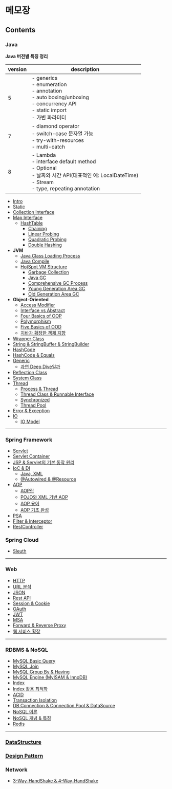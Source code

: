 # 메모장

## Contents

### Java
**Java 버전별 특징 정리**

version | description
--------|---------
5 | - generics<br>- enumeration<br>- annotation<br>- auto boxing/unboxing<br>- concurrency API<br>- static import<br>- 가변 파라미터
7 | - diamond operator<br>- switch-case 문자열 가능<br>- try-with-resources<br>- multi-catch
8 | - Lambda<br>- interface default method<br>- Optional<br>- 날짜와 시간 API(대표적인 예: LocalDateTime)<br>- Stream<br>- type, repeating annotation
  
* [Intro](Java/Intro.md)
* [Static](Java/Static.md)
* [Collection Interface](Java/Collection%20Interface.md)
* [Map Interface](Java/Interface/Map/Map%20Interface.md)
    * [HashTable](Java/Interface/Map/HashTable/1.%20HashTable.md)
        * [Chaining](Java/Interface/Map/HashTable/2.%20Chaining.md)
        * [Linear Probing](Java/Interface/Map/HashTable/3.%20Open%20Addressing%20-%20Linear%20Probing.md)
        * [Quadratic Probing](Java/Interface/Map/HashTable/4.%20Open%20Addressing%20-%20Quadratic%20Probing.md)
        * [Double Hashing](Java/Interface/Map/HashTable/5.%20Open%20Addressing%20-%20Double%20Hashing.md)
* **JVM**
    * [Java Class Loading Process](Java/JVM/1.%20클래스%20로딩%20절차.md)
    * [Java Compile](Java/JVM/2.%20Java%20Compile.md)
    * [HotSpot VM Structure](Java/JVM/3.%20HotSpot%20VM의%20구조.md)
        * [Garbage Collection](Java/JVM/GC/1.%20Garbage%20Collection.md)
        * [Java GC](Java/JVM/GC/2.%20Java%20GC의%20종류.md)
        * [Comprehensive GC Process](Java/JVM/GC/3.%20포괄적인%20GC%20과정.md)
        * [Young Generation Area GC](Java/JVM/GC/4.%20Young%20Generation%20영역의%20GC.md)
        * [Old Generation Area GC](Java/JVM/GC/5.%20Old%20generation%20영역의%20GC.md)
* **Object-Oriented**
    * [Access Modifier](Java/ObjectOriented/1.%20Access%20Modifier.md)
    * [Interface vs Abstract](Java/ObjectOriented/2.%20Interface%20vs%20Abstract.md)
    * [Four Basics of OOP](Java/ObjectOriented/3.%20OOP의%204대%20특성.md)
    * [Polymorphism](Java/ObjectOriented/4.%20Polymorphism.md)
    * [Five Basics of OOD](Java/ObjectOriented/5.%20OOD%205원칙.md)
    * [지바가 확장한 객체 지향](Java/ObjectOriented/6.%20확장한%20객체%20지향.md)
* [Wrapper Class](Java/Wrapper%20Class.md)
* [String & StringBuffer & StringBuilder](Java/String/String%20&%20StringBuffer%20&%20StringBuilder.md)
* [HashCode](Java/Method%20hashCode.md)
* [HashCode & Equals](Java/Method%20hashCode%20&%20equals.md)
* [Generic](Java/Generic.md)
  * [과연 Deep Dive일까](https://github.com/Road-of-CODEr/we-hate-jvm/blob/master/Generic/README.md)
* [Reflection Class](Java/Reflection/Reflection%20Class.md)
* [System Class](Java/System%20Class.md)
* [Thread](Java/Thread)
    * [Process & Thread](Java/Thread/1.%20Process%20&%20Thread.md)
    * [Thread Class & Runnable Interface](Java/Thread/2.%20Thread%20Class%20&%20Runnable%20Interface.md)
    * [Synchronized](Java/Thread/3.%20Synchronized.md)
    * [Thread Pool](Java/Thread/4.%20ThreadPool.md)
* [Error & Exception](Java/Error%20&%20Exception.md)
* [IO](Java/IO/IO.md)
    * [IO Model](Java/IO/IO%20Model.md)

---

### Spring Framework
* [Servlet](Spring%20Framework/Servlet.md)
* [Servlet Container](Spring%20Framework/Servlet%20Container.md)
* [JSP & Servlet의 기본 동작 원리](Spring%20Framework/JSP%20&%20Serlvet의%20기본적인%20동작%20원리.md)
* [IoC & DI](Spring%20Framework/DI)
    * [Java, XML](Spring%20Framework/DI/1.%20IoC%20&%20DI%20(Java,%20XML).md)
    * [@Autowired & @Resource](Spring%20Framework/DI/2.%20IoC%20&%20DI%20(@Autowired%20&%20@Resource).md)
* [AOP](Spring%20Framework/AOP)
    * [AOP란](Spring%20Framework/AOP/1.%20AOP.md)
    * [POJO와 XML 기반 AOP](Spring%20Framework/AOP/2.%20POJO와%20XML%20기반%20AOP.md)
    * [AOP 용어](Spring%20Framework/AOP/3.%20AOP%20용어.md)
    * [AOP 기초 완성](Spring%20Framework/AOP/4.%20AOP%20기초%20완성.md)
* [PSA](Spring%20Framework/PSA/PSA.md)
* [Filter & Interceptor](Spring%20Framework/Filter%20&%20Interceptor.md)
* [RestController](Spring%20Framework/RestController.md)

### Spring Cloud
* [Sleuth](https://github.com/Road-of-CODEr/we-hate-jvm/blob/master/Sleuth/README.md)

---

### Web
* [HTTP](Web/HTTP.md)
* [URL 분석](Web/URL_분석.md)
* [JSON](Web/JSON.md)
* [Rest API](Web/REST%20API.md)
* [Session & Cookie](Web/Session%20&%20Cookie.md)
* [OAuth](Web/OAuth/1.%20OAuth.md)
* [JWT](Web/OAuth/2.%20JWT.md)
* [MSA](Web/MSA.md)
* [Forward & Reverse Proxy](Web/Forward%20&%20Reverse%20Proxy.md)
* [웹 서비스 확장](Web/웹%20서비스를%20확장하려면.md)

---

### RDBMS & NoSQL
* [MySQL Basic Query](Database/RDB/MySQL/1.%20Basic%20Query.md)
* [MySQL Join](Database/RDB/MySQL/2.%20JOIN.md)
* [MySQL Group By & Having](Database/RDB/MySQL/3.%20GROUP%20BY%20&%20HAVING.md)
* [MySQL Engine (MyISAM & InnoDB)](Database/RDB/MySQL/MyISAM%20&%20InnoDB.md)
* [Index](Database/RDB/1.%20Index.md)
* [Index 활용 최적화](Database/RDB/2.%20Index%20활용%20최적화.md)
* [ACID](Database/RDB/ACID.md)
* [Transaction Isolation](Database/RDB/Transaction%20Isolation.md)
* [DB Connection & Connection Pool & DataSource](Database/DB%20Connection%20&%20Connection%20Pool%20&%20DataSource.md)
* [NoSQL 이론](Database/NoSQL/1.%20NoSQL%20이론.md)
* [NoSQL 개념 & 특징](Database/NoSQL/2.%20NoSQL%20개념과%20특징.md)
* [Redis](Database/NoSQL/간단한%20Redis%20설명.md)

---

### [DataStructure](DataStructure)
### [Design Pattern](DesignPattern)
### Network
* [3-Way-HandShake & 4-Way-HandShake](Network/3-Way-HandShake%20&%204-Way-HandShake.md)
